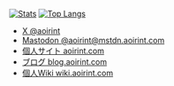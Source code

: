 [![Stats](https://github-readme-stats.vercel.app/api?username=aoirint&theme=slateorange&hide_rank=true)](https://github.com/anuraghazra/github-readme-stats)
[![Top Langs](https://github-readme-stats.vercel.app/api/top-langs/?username=aoirint&langs_count=8&layout=compact&theme=slateorange&hide=html,css&)](https://github.com/anuraghazra/github-readme-stats)

- [X @aoirint](https://x.com/aoirint)
- [Mastodon @aoirint@mstdn.aoirint.com](https://mstdn.aoirint.com/@aoirint)
- [個人サイト aoirint.com](https://aoirint.com)
- [ブログ blog.aoirint.com](https://blog.aoirint.com)
- [個人Wiki wiki.aoirint.com](https://wiki.aoirint.com)
